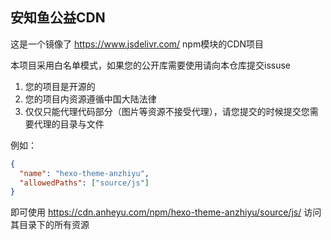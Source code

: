 ## 安知鱼公益CDN

这是一个镜像了 https://www.jsdelivr.com/ npm模块的CDN项目

本项目采用白名单模式，如果您的公开库需要使用请向本仓库提交issuse

1. 您的项目是开源的
2. 您的项目内资源遵循中国大陆法律
3. 仅仅只能代理代码部分（图片等资源不接受代理），请您提交的时候提交您需要代理的目录与文件

例如：
```json
{
  "name": "hexo-theme-anzhiyu",
  "allowedPaths": ["source/js"]
}
```

即可使用 https://cdn.anheyu.com/npm/hexo-theme-anzhiyu/source/js/ 访问其目录下的所有资源
